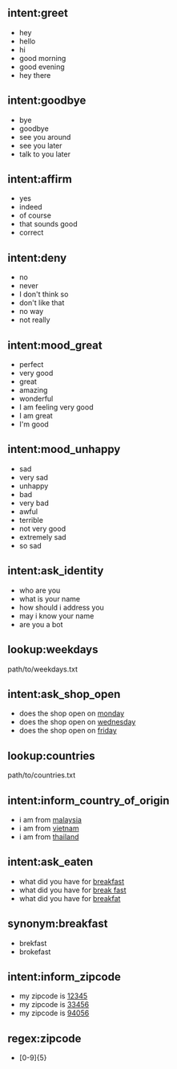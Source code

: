 ## intent:greet
- hey
- hello
- hi
- good morning
- good evening
- hey there

## intent:goodbye
- bye
- goodbye
- see you around
- see you later
- talk to you later

## intent:affirm
- yes
- indeed
- of course
- that sounds good
- correct

## intent:deny
- no
- never
- I don't think so
- don't like that
- no way
- not really

## intent:mood_great
- perfect
- very good
- great
- amazing
- wonderful
- I am feeling very good
- I am great
- I'm good

## intent:mood_unhappy
- sad
- very sad
- unhappy
- bad
- very bad
- awful
- terrible
- not very good
- extremely sad
- so sad

## intent:ask_identity
- who are you
- what is your name
- how should i address you
- may i know your name
- are you a bot

<!---
  Look up from txt file
-->
## lookup:weekdays
path/to/weekdays.txt

<!---
  [value](entity name)
-->
## intent:ask_shop_open
- does the shop open on [monday](weekdays)
- does the shop open on [wednesday](weekdays)
- does the shop open on [friday](weekdays)

## lookup:countries
path/to/countries.txt

## intent:inform_country_of_origin
- i am from [malaysia](countries)
- i am from [vietnam](countries)
- i am from [thailand](countries)

<!---
  [synonym1](entity:value)
-->
## intent:ask_eaten
- what did you have for [breakfast](meal)
- what did you have for [break fast](meal:breakfast)
- what did you have for [breakfat](meal:breakfast)

## synonym:breakfast
- brekfast
- brokefast

## intent:inform_zipcode
- my zipcode is [12345](zipcode)
- my zipcode is [33456](zipcode)
- my zipcode is [94056](zipcode)

## regex:zipcode
- [0-9]{5}

